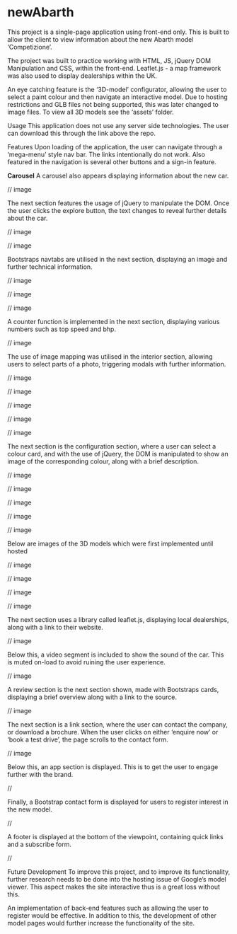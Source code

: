 # newAbarth


This project is a single-page application using front-end only. This is built to allow the client to view information about the new Abarth model ‘Competizione’. 

The project was built to practice working with HTML, JS, jQuery DOM Manipulation and CSS, within the front-end. Leaflet.js - a map framework was also used to display dealerships within the UK.

An eye catching feature is the ‘3D-model’ configurator, allowing the user to select a paint colour and then navigate an interactive model. Due to hosting restrictions and GLB files not being supported, this was later changed to image files. To view all 3D models see the ‘assets’ folder.

Usage
This application does not use any server side technologies. The user can download this through the link above the repo.

Features
Upon loading of the application, the user can navigate through a ‘mega-menu’ style nav bar. The links intentionally do not work. Also featured in the navigation is several other buttons and a sign-in feature. 

<b>Carousel</b>
A carousel also appears displaying information about the new car.

// image 

The next section features the usage of jQuery to manipulate the DOM. Once the user clicks the explore button, the text changes to reveal further details about the car.

// image 

// image 

Bootstraps navtabs are utilised in the next section, displaying an image and further technical information.

// image 

// image

// image 

A counter function is implemented in the next section, displaying various numbers such as top speed and bhp.

// image 

The use of image mapping was utilised in the interior section, allowing users to select parts of a photo, triggering modals with further information.

// image

// image 

// image

// image

// image 

The next section is the configuration section, where a user can select a colour card, and with the use of jQuery, the DOM is manipulated to show an image of the corresponding colour, along with a brief description. 

// image 

// image 

// image

// image 

// image 

Below are images of the 3D models which were first implemented until hosted 

// image 

// image

// image 

// image 

The next section uses a library called leaflet.js, displaying local dealerships, along with a link to their website.

// image 

Below this, a video segment is included to show the sound of the car. This is muted on-load to avoid ruining the user experience. 

// image 

A review section is the next section shown, made with Bootstraps cards, displaying a brief overview along with a link to the source.

// image 

The next section is a link section, where the user can contact the company, or download a brochure. When the user clicks on either ‘enquire now’ or ‘book a test drive’, the page scrolls to the contact form.

// image 

Below this, an app section is displayed. This is to get the user to engage further with the brand.

//

Finally, a Bootstrap contact form is displayed for users to register interest in the new model.

//

A footer is displayed at the bottom of the viewpoint, containing quick links and a subscribe form.

//

Future Development 
To improve this project, and to improve its functionality, further research needs to be done into the hosting issue of Google’s model viewer. This aspect makes the site interactive thus is a great loss without this.

An implementation of back-end features such as allowing the user to register would be effective. In addition to this, the development of other model pages would further increase the functionality of the site.
